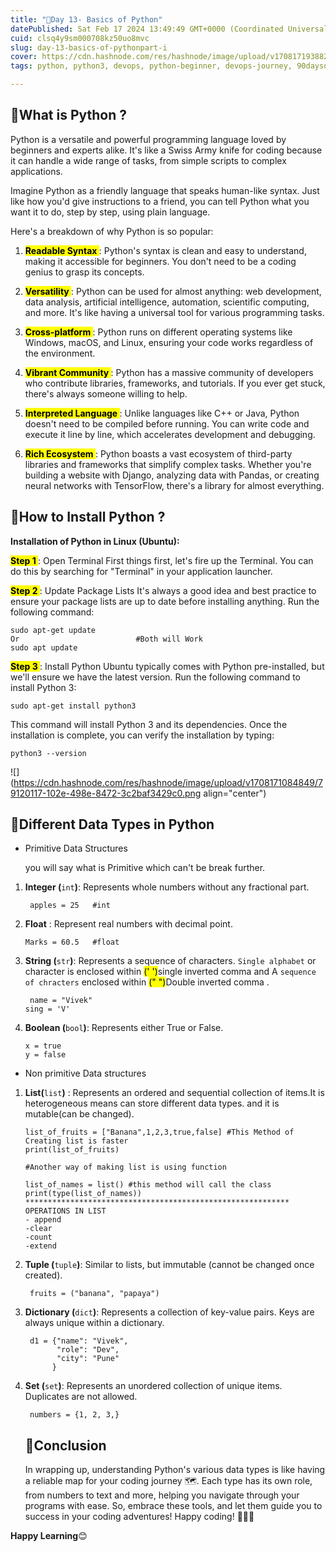 ```yaml
---
title: "🐍Day 13- Basics of Python"
datePublished: Sat Feb 17 2024 13:49:49 GMT+0000 (Coordinated Universal Time)
cuid: clsq4y9sm000708kz50uo8mvc
slug: day-13-basics-of-pythonpart-i
cover: https://cdn.hashnode.com/res/hashnode/image/upload/v1708171938824/06a3d2a9-3a94-4095-99d6-4c2519b6fb6d.png
tags: python, python3, devops, python-beginner, devops-journey, 90daysofdevops, trainwithshubham, vivekmoudekar

---
```


## 🐍What is Python ?

Python is a versatile and powerful programming language loved by beginners and experts alike. It's like a Swiss Army knife for coding because it can handle a wide range of tasks, from simple scripts to complex applications.

Imagine Python as a friendly language that speaks human-like syntax. Just like how you'd give instructions to a friend, you can tell Python what you want it to do, step by step, using plain language.

Here's a breakdown of why Python is so popular:

1. **<mark>Readable Syntax </mark>** : Python's syntax is clean and easy to understand, making it accessible for beginners. You don't need to be a coding genius to grasp its concepts.
    
2. **<mark>Versatility </mark>** : Python can be used for almost anything: web development, data analysis, artificial intelligence, automation, scientific computing, and more. It's like having a universal tool for various programming tasks.
    
3. **<mark>Cross-platform </mark>** : Python runs on different operating systems like Windows, macOS, and Linux, ensuring your code works regardless of the environment.
    
4. **<mark>Vibrant Community </mark>** : Python has a massive community of developers who contribute libraries, frameworks, and tutorials. If you ever get stuck, there's always someone willing to help.
    
5. **<mark>Interpreted Language </mark>** : Unlike languages like C++ or Java, Python doesn't need to be compiled before running. You can write code and execute it line by line, which accelerates development and debugging.
    
6. **<mark>Rich Ecosystem </mark>** : Python boasts a vast ecosystem of third-party libraries and frameworks that simplify complex tasks. Whether you're building a website with Django, analyzing data with Pandas, or creating neural networks with TensorFlow, there's a library for almost everything.
    

## **🐍How to Install Python ?**

**Installation of Python in Linux (Ubuntu):**

**<mark>Step 1 </mark>** : Open Terminal First things first, let's fire up the Terminal. You can do this by searching for "Terminal" in your application launcher.

**<mark>Step 2 </mark>** : Update Package Lists It's always a good idea and best practice to ensure your package lists are up to date before installing anything. Run the following command:

```plaintext
sudo apt-get update
Or                          #Both will Work
sudo apt update
```

**<mark>Step 3 </mark>** : Install Python Ubuntu typically comes with Python pre-installed, but we'll ensure we have the latest version. Run the following command to install Python 3:

```plaintext
sudo apt-get install python3
```

This command will install Python 3 and its dependencies. Once the installation is complete, you can verify the installation by typing:

```plaintext
python3 --version
```

![](https://cdn.hashnode.com/res/hashnode/image/upload/v1708171084849/79120117-102e-498e-8472-3c2baf3429c0.png align="center")

## 🐍Different Data Types in Python

* Primitive Data Structures
    
    you will say what is Primitive which can't be break further.
    

1. **Integer (**`int`**)**: Represents whole numbers without any fractional part.
    
    ```plaintext
     apples = 25   #int
    ```
    
2. **Float** : Represent real numbers with decimal point.
    
    ```plaintext
    Marks = 60.5   #float
    ```
    
3. **String (**`str`**)**: Represents a sequence of characters. `Single alphabet` or character is enclosed within <mark>(' ')</mark>single inverted comma and A `sequence of chracters` enclosed within <mark>(" ")</mark>Double inverted comma .
    
    ```plaintext
     name = "Vivek"
    sing = 'V'
    ```
    
4. **Boolean (**`bool`**)**: Represents either True or False.
    
    ```plaintext
    x = true
    y = false
    ```
    

* Non primitive Data structures
    

1. **List(**`list`**)** : Represents an ordered and sequential collection of items.It is heterogeneous means can store different data types. and it is mutable(can be changed).
    
    ```plaintext
    list_of_fruits = ["Banana",1,2,3,true,false] #This Method of Creating list is faster
    print(list_of_fruits)
    
    #Another way of making list is using function
    
    list_of_names = list() #this method will call the class
    print(type(list_of_names))
    ***********************************************************
    OPERATIONS IN LIST
    - append
    -clear
    -count
    -extend
    ```
    
2. **Tuple (**`tuple`**)**: Similar to lists, but immutable (cannot be changed once created).
    
    ```plaintext
     fruits = ("banana", "papaya")
    ```
    
3. **Dictionary (**`dict`**)**: Represents a collection of key-value pairs. Keys are always unique within a dictionary.
    
    ```plaintext
     d1 = {"name": "Vivek",
           "role": "Dev", 
           "city": "Pune"
          }
    ```
    
4. **Set (**`set`**)**: Represents an unordered collection of unique items. Duplicates are not allowed.
    
    ```plaintext
     numbers = {1, 2, 3,}
    ```
    
    ## 🚧Conclusion
    
    In wrapping up, understanding Python's various data types is like having a reliable map for your coding journey 🗺️. Each type has its own role, from numbers to text and more, helping you navigate through your programs with ease. So, embrace these tools, and let them guide you to success in your coding adventures! Happy coding! 🚀🐍😊
    

**Happy Learning**😊